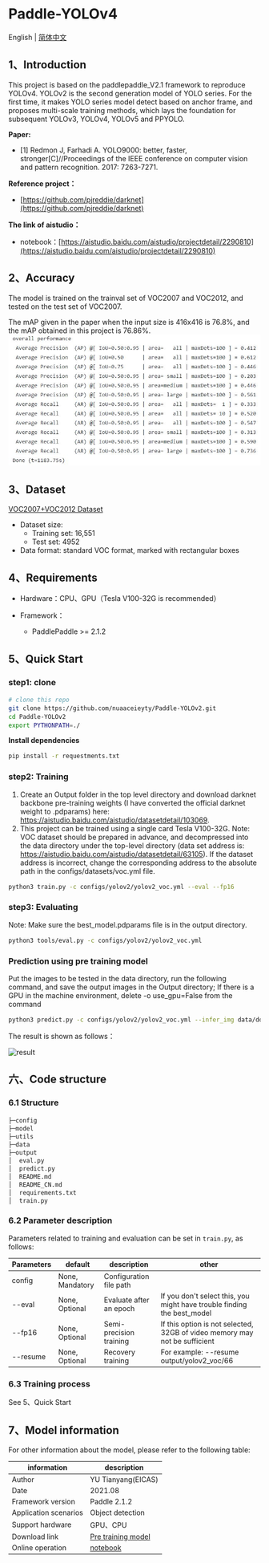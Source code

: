 # Paddle-YOLOv4

English | [简体中文](./README_CN.md)

## 1、Introduction

This project is based on the paddlepaddle_V2.1 framework to reproduce YOLOv4. YOLOv2 is the second generation model of YOLO series. For the first time, it makes YOLO series model detect based on anchor frame, and proposes multi-scale training methods, which lays the foundation for subsequent YOLOv3, YOLOv4, YOLOv5 and PPYOLO.

**Paper:**
- [1] Redmon J, Farhadi A. YOLO9000: better, faster, stronger[C]//Proceedings of the IEEE conference on computer vision and pattern recognition. 2017: 7263-7271.

**Reference project：**
- [https://github.com/pjreddie/darknet](https://github.com/pjreddie/darknet)

**The link of aistudio：**
- notebook：[https://aistudio.baidu.com/aistudio/projectdetail/2290810](https://aistudio.baidu.com/aistudio/projectdetail/2290810)

## 2、Accuracy

The model is trained on the trainval set of VOC2007 and VOC2012, and tested on the test set of VOC2007.

The mAP given in the paper when the input size is 416x416 is 76.8%, and the mAP obtained in this project is 76.86%.
![the result screenshot](result.JPG)

## 3、Dataset

[VOC2007+VOC2012 Dataset](https://aistudio.baidu.com/aistudio/datasetdetail/63105)
- Dataset size:
    - Training set: 16,551
    - Test set: 4952
- Data format: standard VOC format, marked with rectangular boxes
## 4、Requirements

- Hardware：CPU、GPU（Tesla V100-32G is recommended）

- Framework：
  - PaddlePaddle >= 2.1.2
  
## 5、Quick Start

### step1: clone 

```bash
# clone this repo
git clone https://github.com/nuaaceieyty/Paddle-YOLOv2.git
cd Paddle-YOLOv2
export PYTHONPATH=./
```
**Install dependencies**
```bash
pip install -r requestments.txt
```

### step2: Training

1. Create an Output folder in the top level directory and download darknet backbone pre-training weights (I have converted the official darknet weight to .pdparams) here: https://aistudio.baidu.com/aistudio/datasetdetail/103069.
2. This project can be trained using a single card Tesla V100-32G. Note: VOC dataset should be prepared in advance, and decompressed into the data directory under the top-level directory (data set address is: https://aistudio.baidu.com/aistudio/datasetdetail/63105). If the dataset address is incorrect, change the corresponding address to the absolute path in the configs/datasets/voc.yml file.

```bash
python3 train.py -c configs/yolov2/yolov2_voc.yml --eval --fp16
```

### step3: Evaluating
Note: Make sure the best_model.pdparams file is in the output directory.
```bash
python3 tools/eval.py -c configs/yolov2/yolov2_voc.yml
```

### Prediction using pre training model

Put the images to be tested in the data directory, run the following command, and save the output images in the Output directory; If there is a GPU in the machine environment, delete -o use_gpu=False from the command

```bash
python3 predict.py -c configs/yolov2/yolov2_voc.yml --infer_img data/dog.jpg -o use_gpu=False
```
The result is shown as follows：

![result](output/dog.jpg)

## 六、Code structure

### 6.1 Structure

```
├─config                          
├─model                           
├─utils                           
├─data                            
├─output                          
│  eval.py                        
│  predict.py                     
│  README.md                      
│  README_CN.md                   
│  requirements.txt               
│  train.py                       
```
### 6.2 Parameter description

Parameters related to training and evaluation can be set in `train.py`, as follows:

|  Parameters   | default  | description | other |
|  ----  |  ----  |  ----  |  ----  |
| config| None, Mandatory| Configuration file path ||
| --eval| None, Optional| Evaluate after an epoch |If you don't select this, you might have trouble finding the best_model|
| --fp16| None, Optional| Semi-precision training |If this option is not selected, 32GB of video memory may not be sufficient|
| --resume| None, Optional | Recovery training |For example: --resume output/yolov2_voc/66|

### 6.3 Training process

See 5、Quick Start

## 7、Model information

For other information about the model, please refer to the following table:

| information | description |
| --- | --- |
| Author | YU Tianyang(EICAS)|
| Date | 2021.08 |
| Framework version | Paddle 2.1.2 |
| Application scenarios | Object detection |
| Support hardware | GPU、CPU |
| Download link | [Pre training model](https://aistudio.baidu.com/aistudio/datasetdetail/103354)|
| Online operation | [notebook](https://aistudio.baidu.com/aistudio/projectdetail/2290810)|
